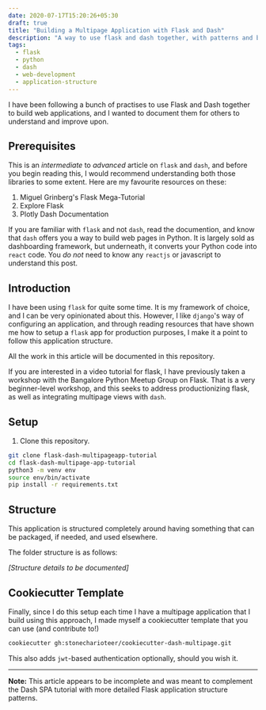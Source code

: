 ```yaml
---
date: 2020-07-17T15:20:26+05:30
draft: true
title: "Building a Multipage Application with Flask and Dash"
description: "A way to use flask and dash together, with patterns and best practises for production applications."
tags:
  - flask
  - python
  - dash
  - web-development
  - application-structure
---
```


I have been following a bunch of practises to use Flask and Dash together to build web applications, and I wanted to document them for others to understand and improve upon.

## Prerequisites

This is an *intermediate* to *advanced* article on `flask` and `dash`, and before you begin reading this, I would recommend understanding both those libraries to some extent. Here are my favourite resources on these:

1. Miguel Grinberg's Flask Mega-Tutorial
2. Explore Flask
3. Plotly Dash Documentation

If you are familiar with `flask` and not `dash`, read the documention, and know that `dash` offers you a way to build web pages in Python. It is largely sold as dashboarding framework, but underneath, it converts your Python code into `react` code. You *do not* need to know any `reactjs` or javascript to understand this post.

## Introduction

I have been using `flask` for quite some time. It is my framework of choice, and I can be very opinionated about this. However, I like `django`'s way of configuring an application, and through reading resources that have shown me how to setup a `flask` app for production purposes, I make it a point to follow this application structure.

All the work in this article will be documented in this repository.

If you are interested in a video tutorial for flask, I have previously taken a workshop with the Bangalore Python Meetup Group on Flask. That is a very beginner-level workshop, and this seeks to address productionizing flask, as well as integrating multipage views with `dash`.

## Setup

1. Clone this repository.

```bash
git clone flask-dash-multipageapp-tutorial
cd flask-dash-multipage-app-tutorial
python3 -m venv env
source env/bin/activate
pip install -r requirements.txt
```

## Structure

This application is structured completely around having something that can be packaged, if needed, and used elsewhere.

The folder structure is as follows:

*[Structure details to be documented]*

## Cookiecutter Template

Finally, since I do this setup each time I have a multipage application that I build using this approach, I made myself a cookiecutter template that you can use (and contribute to!)

```bash
cookiecutter gh:stonecharioteer/cookiecutter-dash-multipage.git
```

This also adds `jwt`-based authentication optionally, should you wish it.

---

**Note:** This article appears to be incomplete and was meant to complement the Dash SPA tutorial with more detailed Flask application structure patterns.